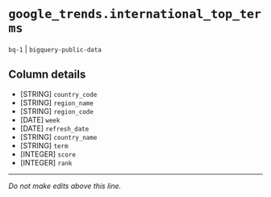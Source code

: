 # `google_trends.international_top_terms`
`bq-1` | `bigquery-public-data`

## Column details
* [STRING]    `country_code`
* [STRING]    `region_name`
* [STRING]    `region_code`
* [DATE]      `week`
* [DATE]      `refresh_date`
* [STRING]    `country_name`
* [STRING]    `term`
* [INTEGER]   `score`
* [INTEGER]   `rank`

-------------------------------------------------------------------------------
*Do not make edits above this line.*
